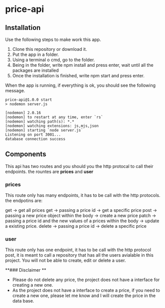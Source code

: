 # price-api

## Installation

Use the following steps to make work this app.

1. Clone this repository or download it.
2. Put the app in a folder.
3. Using a terminal o cmd, go to the folder.
4. Being in the folder, write npm install and press enter, wait until all the packages are installed
5. Once the installation is finished, write npm start and press enter.

When the app is running, if everything is ok, you should see the following message.

```
price-api@1.0.0 start
> nodemon server.js

[nodemon] 2.0.16
[nodemon] to restart at any time, enter `rs`
[nodemon] watching path(s): *.*
[nodemon] watching extensions: js,mjs,json
[nodemon] starting `node server.js`
Listening on port 3001...
database connection success
```

## Components

This api has two routes and you should you the http protocal to call their endpoints. the rountes are **prices** and **user**

### prices

This route only has many endpoints, it has to be call with the http protocols. the endpotins are:

get -> get all prices
get -> passing a price id -> get a specific price
post -> passing a new price object within the body -> create a new price
patch -> passing a price id and the new values of a prices within the body -> update a existing price.
delete -> passing a price id -> delete a specific price

### user

This route only has one endpoint, it has to be call with the http protocol post, it is meant to call a repository that has all the users avialable in this project. You will not be able to create, edit or delete a user.

**### Disclaimer **

- Please do not delete any price, the project does not have a interface for creating a new one.
- As the project does not have a interface to create a price, if you need to create a new one, please let me know and I will create the price in the data base.




